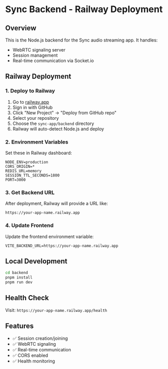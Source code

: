 # Sync Backend - Railway Deployment

## Overview
This is the Node.js backend for the Sync audio streaming app. It handles:
- WebRTC signaling server
- Session management
- Real-time communication via Socket.io

## Railway Deployment

### 1. Deploy to Railway
1. Go to [railway.app](https://railway.app)
2. Sign in with GitHub
3. Click "New Project" → "Deploy from GitHub repo"
4. Select your repository
5. Choose the `sync-app/backend` directory
6. Railway will auto-detect Node.js and deploy

### 2. Environment Variables
Set these in Railway dashboard:
```
NODE_ENV=production
CORS_ORIGIN=*
REDIS_URL=memory
SESSION_TTL_SECONDS=1800
PORT=3000
```

### 3. Get Backend URL
After deployment, Railway will provide a URL like:
```
https://your-app-name.railway.app
```

### 4. Update Frontend
Update the frontend environment variable:
```
VITE_BACKEND_URL=https://your-app-name.railway.app
```

## Local Development
```bash
cd backend
pnpm install
pnpm run dev
```

## Health Check
Visit: `https://your-app-name.railway.app/health`

## Features
- ✅ Session creation/joining
- ✅ WebRTC signaling
- ✅ Real-time communication
- ✅ CORS enabled
- ✅ Health monitoring
